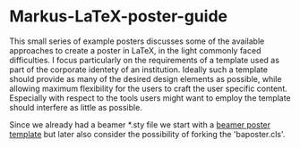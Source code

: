 # Markus-LaTeX-poster-guide

This small series of example posters discusses some of the available approaches to create a poster in LaTeX,
in the light commonly faced difficulties.
I focus particularly on the requirements of a template used as part of the corporate identety of an institution.
Ideally such a template should provide as many of the desired design elements as possible, while allowing 
maximum flexibility for the users to craft the user specific content.
Especially with respect to the tools users might want to employ the template should interfere as little as possible.

Since we already had a beamer \*.sty file we start with a 
[beamer poster template](https://github.com/mamueller/Markus-LaTeX-poster-guide/blob/master/ExamplePosters/1_beamer_blocks_in_Columns/poster.pdf)
but later also consider the possibility of 
forking the 'baposter.cls'.
